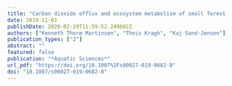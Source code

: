 ```yaml
---
title: "Carbon dioxide efflux and ecosystem metabolism of small forest lakes"
date: 2019-11-01
publishDate: 2020-02-29T11:59:52.249602Z
authors: ["Kenneth Thorø Martinsen", "Theis Kragh", "Kaj Sand-Jensen"]
publication_types: ["2"]
abstract: ""
featured: false
publication: "*Aquatic Sciences*"
url_pdf: "https://doi.org/10.1007%2Fs00027-019-0682-8"
doi: "10.1007/s00027-019-0682-8"
---
```


